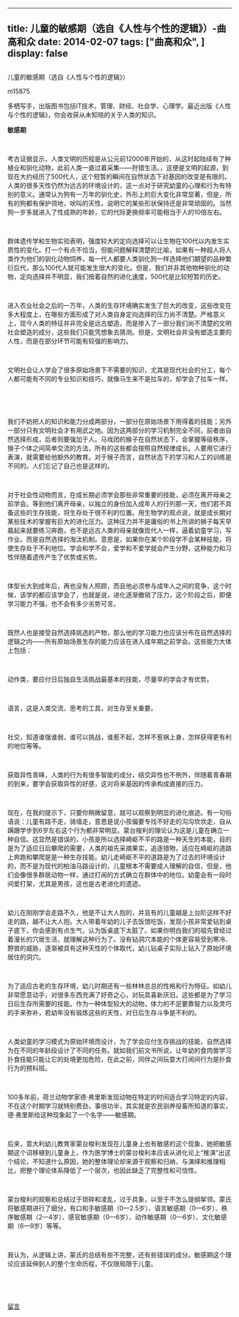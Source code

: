 
---
title:   儿童的敏感期（选自《人性与个性的逻辑》）-曲高和众
date: 2014-02-07
tags: ["曲高和众", ]
display: false
---


## 



儿童的敏感期（选自《人性与个性的逻辑》）




m15875




多栖写手，出版图书包括IT技术，管理、财经、社会学、心理学。最近出版《人性与个性的逻辑》，你会收获从未知晓的关于人类的知识。


**敏感期**

&nbsp;

考古证据显示，人类文明的历程是从公元前12000年开始的，从这时起陆续有了种植业和驯化动物，此前人类一直过着采集——狩猎生活。，这便是文明的起源，到现在大约经历了500代人，这个短暂的瞬间在自然状态下对基因的改变是有限的。人类的很多天性仍然为远古的环境设计的，这一点对于研究幼童的心理和行为有特别的意义。通常认为狗有一万年的驯化史，外形上的巨大变化非常显著，但是，所有的狗都有保护领地，吠叫的天性，说明它的某些形状保持还是非常顽固的。当然狗一岁多就进入了性成熟的年龄，它的代际更换频率可能相当于人的10倍左右。

&nbsp;

群体遗传学和生物实验表明，强度较大的定向选择可以让生物在100代以内发生实质性的变化。打一个有点不恰当，但能问题解释清楚的比喻，如果有一种超人将人类作为他们的驯化动物饲养，每一代人都要人类驯化狗一样选择他们期望的品种繁衍后代，那么100代人就可能发生很大的变化。但是，我们并非其他物种驯化的动物，定向选择并不明显，我们按着自然的进化速度，500代是比较短暂的历史。

&nbsp;

进入农业社会之后的一万年，人类的生存环境确实发生了巨大的改变，这些改变在多大程度上，在哪些方面形成了对人类自身定向选择的压力尚不清楚。严格意义上，现今人类的特征并非完全是远古塑造，而是掺入了一部分我们尚不清楚的文明社会塑造的成分，这些我们只能凭想象去猜测。但是，文明社会并没有塑造主要的人性，而是在部分环节可能有较强的影响力。

&nbsp;

文明社会让人学会了很多原始场景下不需要的知识，尤其是现代社会的分工，每个人都可能有不同的专业知识和技巧，就像马生来不是拉车的，却学会了拉车一样。

&nbsp;

&nbsp;

我们不妨把人的知识和能力分成两部分，一部分在原始场景下用得着的技能；另外一部分只有文明社会才有用武之地。因为这两部分的学习机制完全不同，前者由自然选择形成，后者则要强加于人。马戏团的猴子在自然状态下，会掌握等级秩序，猴子个体之间简单交流的方法，所有的这些都会按照自然规律成长。人要用它进行表演，就需要给他额外的教育。对于猴子而言，自然状态下的学习和人工的训练是不同的。人们忘记了自己也是这样的。

&nbsp;

对于社会性动物而言，在成长期必须学会那些非常重要的技能，必须在离开母亲之前学会。等到他们离开母亲，以独立的身份加入成年人的行列那一天，他们若不具备这些的生存技能，将生存处于很不利的位置。用生物学的观点说，就是成长期对某些技术的掌握有巨大的进化压力。这种压力并不是庸俗的书上所讲的狮子每天早晨起来就要练习奔跑，也不是远古人类的母亲就像现代人一样，逼着幼童学习，写作业。而是自然选择的淘汰机制。意思是，如果你在某个阶段学不会某种技能，将使生存处于不利地位。学会和学不会，爱学和不爱学就会产生分野，这种能力和习性伴随着遗传产生了优势或劣势。

&nbsp;

体型长大到成年后，再也没有人照顾，而且他必须参与成年人之间的竞争，这个时候，该学的都应该学会了，也就是说，进化逐渐撤销了压力，这个阶段之后，即便学习能力不强，也不会有多少劣势可言。

&nbsp;

既然人也是接受自然选择挑选的产物，那么他的学习能力也应该分布在自然选择的逻辑之内——所有原始场景生存的能力应该在进入成年期之前学会。这些能力大体上包括：

&nbsp;

动作类，要应付日后独自生活挑战最基本的技能，尽量早的学会才有优势。

&nbsp;

语言，这是人类交流、思考的工具，对生存至关重要。

&nbsp;

社交，知道谁强谁弱，谁可以挑战，谁惹不起，怎样不惹祸上身，怎样获得更有利的地位等等。

&nbsp;

获取异性青睐，人类的行为有很多智能的成分，结交异性也不例外，伴随着青春期的到来，要学会获取异性的好感，这对将来基因的传承构成直接的压力。

&nbsp;

现在，在我的提示下，只要你稍微留意，就可以观察到明显的进化痕迹。有一句俗语说：儿童有路不走，骑墙走，意思是说小孩偏要专找不好走的沟沟坎坎走，自从蹒跚学步到6岁左右这个行为都非常明显。蒙台梭利的理论认为这是儿童在确立一种自信。这显然是错误的，小孩是所以选择崎岖不平的路是一种天生的本能，目的是为了适应日后攀爬的需要，人类的祖先采摘果实，追逐猎物，适应在崎岖的道路上奔跑和攀爬是是一种生存技能。幼儿走崎岖不平的道路是为了过去的环境设计的，而不是为现代的柏油马路设计的，儿童根本不需要成人理解的自信，但是，他们会像很多群居动物一样，通过打闹的方式确立在群体中的地位。幼童会有一段时间爱打架，尤其是男孩，这也是古老进化的遗迹。

&nbsp;

幼儿在刚刚学会走路不久，他是不让大人抱的，并且有的儿童越是上台阶这样不好走的路，越不让大人抱。大人带着年幼的儿子去饭馆吃饭，发现小孩非常爱钻到桌子底下，你会感到有点生气，认为饭桌底下太脏了。如果你明白我们的祖先曾经过着漫长的穴居生活，就理解这种行为了。没有钻洞穴本能的个体更容易受到寒冷、野兽的威胁，逐渐被具有这种天性的个体取代，幼儿钻桌子实际上钻入了原始环境居住的洞穴。

&nbsp;

为了适应古老的生存环境，幼儿时期还有一些林林总总的性格和行为特征。如幼儿非常愿意动手，对很多东西充满了好奇之心，对玩具喜新厌旧。这些都是为了学习日后生存所需要的技能。作为一种体型较大的动物，体力的不足要靠智力以及灵巧的手来弥补，若幼年没有锻炼这些的天性，对日后生存斗争是不利的。

&nbsp;

人类幼童的学习模式为原始环境而设计，为了学会应付生存挑战的技能，自然选择为在不同的年龄段设计了不同的任务。就如我们前文书所说，让年幼的食肉兽学习扑食技能只能让它的处境更加危险，在此之前，同伴之间玩耍大打闹间行为是扑食行为的预科班。

&nbsp;

100多年前，荷兰动物学家德·弗里斯发现动物在特定的时间适合学习特定的内容，不在这个时期学习就特别费劲，事倍功半，其实就是农民驯养役畜所知道的事实，德·弗里斯给这种现象起了一个名字——敏感期。

&nbsp;

后来，意大利幼儿教育家蒙台梭利发现在儿童身上也有敏感的这个现象，她把敏感期这个词移植到儿童身上，作为医学博士的蒙台梭利本应该从进化论上“推演”出这个结论，不知道什么原因，她的整体理论却来源于观察和归纳，与演绎和推理相比，把整个理论体系降低了一个层次，也因此缺乏了完整性和可信性。

&nbsp;

蒙台梭利的观察和总结过于琐碎和凌乱，过于具象，以至于不怎么提纲挈领。蒙氏将敏感期进行了细分，有口和手敏感期（0—2.5岁）、语言敏感期（0—6岁）、秩序敏感期（2—4岁）、感官敏感期（0—6岁）、动作敏感期（0—6岁）、文化敏感期（6—9岁）等等。

&nbsp;

我认为，从逻辑上讲，蒙氏的总结有些不完整，还有些错误的成分。敏感期这个理论应该延伸到人的整个生命历程，不仅限局限于儿童。

&nbsp;

&nbsp;











[留言](javascript:;)


